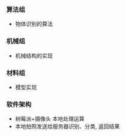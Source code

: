 ### 算法组
- 物体识别的算法

### 机械组
- 机械结构的实现

### 材料组
- 模型实现

### 软件架构
- 树莓派+摄像头  本地处理运算
- 本地拍照发送给服务器识别、分类, 返回结果
